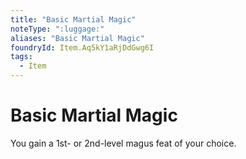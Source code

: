 ```yaml
---
title: "Basic Martial Magic"
noteType: ":luggage:"
aliases: "Basic Martial Magic"
foundryId: Item.Aq5kY1aRjDdGwg6I
tags:
  - Item
---
```


# Basic Martial Magic

You gain a 1st- or 2nd-level magus feat of your choice.

